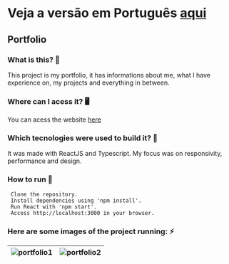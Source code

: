 # Veja a versão em Português <a href="README-ptbr.md">aqui</a>

## Portfolio

### What is this? 🤔 
This project is my portfolio, it has informations about me, what I have experience on, my projects and everything in between. 

### Where can I acess it? 🖥
You can acess the website <a href = 'https://ruanemanuellportfolio.netlify.app/'> here </a>

### Which tecnologies were used to build it? 🚀 
It was made with ReactJS and Typescript. My focus was on responsivity, performance and design.

### How to run 🏃

     Clone the repository.
     Install dependencies using 'npm install'.
     Run React with 'npm start'.
     Access http://localhost:3000 in your browser.
    
### Here are some images of the project running: ⚡️

| ![portfolio1](https://github.com/RuanEmanuell/portfolio2024/assets/113607857/1b5fbc97-00cb-47fb-882a-36330f6bd87e) | ![portfolio2](https://github.com/RuanEmanuell/portfolio2024/assets/113607857/6ae3614d-7f6d-4fe2-9228-e6c537b4b633) |
|:---:|:---:|

